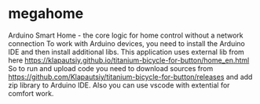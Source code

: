 # megahome
Arduino Smart Home - the core logic for home control without a network connection
To work with Arduino devices, you need to install the Arduino IDE and then install additional libs.
This application uses external lib from here https://klapautsiy.github.io/titanium-bicycle-for-button/home_en.html
So to run and upload code you need to download sources from https://github.com/Klapautsiy/titanium-bicycle-for-button/releases and add zip library to Arduino IDE.
Also you can use vscode with extential for comfort work.